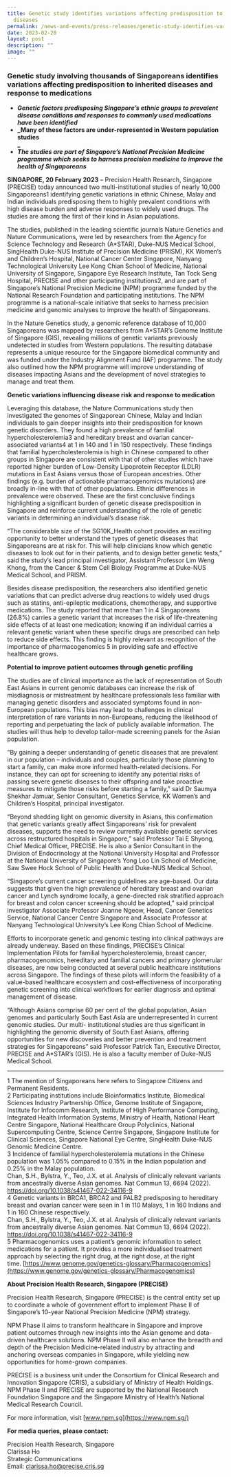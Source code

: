 ```yaml
---
title: Genetic study identifies variations affecting predisposition to inherited
  diseases
permalink: /news-and-events/press-releases/genetic-study-identifies-variations-affecting-predisposition/
date: 2023-02-20
layout: post
description: ""
image: ""
---
```

### Genetic study involving thousands of Singaporeans identifies variations affecting predisposition to inherited diseases and response to medications


*   **_Genetic factors predisposing Singapore’s ethnic groups to prevalent disease conditions and responses to commonly used medications have been identified_**
*   **_Many of these factors are under-represented in Western population studies  
    _**
*   **_The studies are part of Singapore’s National Precision Medicine programme which seeks to harness precision medicine to improve the health of Singaporeans_**

**SINGAPORE, 20 February 2023** – Precision Health Research, Singapore (PRECISE) today announced two multi-institutional studies of nearly 10,000 Singaporeans1 identifying genetic variations in ethnic Chinese, Malay and Indian individuals predisposing them to highly prevalent conditions with high disease burden and adverse responses to widely used drugs. The studies are among the first of their kind in Asian populations.

The studies, published in the leading scientific journals Nature Genetics and Nature Communications, were led by researchers from the Agency for Science Technology and Research (A\*STAR), Duke-NUS Medical School, SingHealth Duke-NUS Institute of Precision Medicine (PRISM), KK Women’s and Children’s Hospital, National Cancer Center Singapore, Nanyang Technological University Lee Kong Chian School of Medicine, National University of Singapore, Singapore Eye Research Institute, Tan Tock Seng Hospital, PRECISE and other participating institutions2, and are part of Singapore’s National Precision Medicine (NPM) programme funded by the National Research Foundation and participating institutions. The NPM programme is a national-scale initiative that seeks to harness precision medicine and genomic analyses to improve the health of Singaporeans.

In the Nature Genetics study, a genomic reference database of 10,000 Singaporeans was mapped by researchers from A\*STAR’s Genome Institute of Singapore (GIS), revealing millions of genetic variants previously undetected in studies from Western populations. The resulting database represents a unique resource for the Singapore biomedical community and was funded under the Industry Alignment Fund (IAF) programme. The study also outlined how the NPM programme will improve understanding of diseases impacting Asians and the development of novel strategies to manage and treat them.

**Genetic variations influencing disease risk and response to medication**

Leveraging this database, the Nature Communications study then investigated the genomes of Singaporean Chinese, Malay and Indian individuals to gain deeper insights into their predisposition for known genetic disorders. They found a high prevalence of familial hypercholesterolemia3 and hereditary breast and ovarian cancer-associated variants4 at 1 in 140 and 1 in 150 respectively. These findings that familial hypercholesterolemia is high in Chinese compared to other groups in Singapore are consistent with that of other studies which have reported higher burden of Low-Density Lipoprotein Receptor (LDLR) mutations in East Asians versus those of European ancestries. Other findings (e.g. burden of actionable pharmacogenomics mutations) are broadly in-line with that of other populations. Ethnic differences in prevalence were observed. These are the first conclusive findings highlighting a significant burden of genetic disease predisposition in Singapore and reinforce current understanding of the role of genetic variants in determining an individual’s disease risk.

“The considerable size of the SG10K\_Health cohort provides an exciting opportunity to better understand the types of genetic diseases that Singaporeans are at risk for. This will help clinicians know which genetic diseases to look out for in their patients, and to design better genetic tests,” said the study’s lead principal investigator, Assistant Professor Lim Weng Khong, from the Cancer & Stem Cell Biology Programme at Duke-NUS Medical School, and PRISM.

Besides disease predisposition, the researchers also identified genetic variations that can predict adverse drug reactions to widely used drugs such as statins, anti-epileptic medications, chemotherapy, and supportive medications. The study reported that more than 1 in 4 Singaporeans (26.8%) carries a genetic variant that increases the risk of life-threatening side effects of at least one medication; knowing if an individual carries a relevant genetic variant when these specific drugs are prescribed can help to reduce side effects. This finding is highly relevant as recognition of the importance of pharmacogenomics 5 in providing safe and effective healthcare grows.

**Potential to improve patient outcomes through genetic profiling**

The studies are of clinical importance as the lack of representation of South East Asians in current genomic databases can increase the risk of misdiagnosis or mistreatment by healthcare professionals less familiar with managing genetic disorders and associated symptoms found in non-European populations. This bias may lead to challenges in clinical interpretation of rare variants in non-Europeans, reducing the likelihood of reporting and perpetuating the lack of publicly available information. The studies will thus help to develop tailor-made screening panels for the Asian population.

“By gaining a deeper understanding of genetic diseases that are prevalent in our population – individuals and couples, particularly those planning to start a family, can make more informed health-related decisions. For instance, they can opt for screening to identify any potential risks of passing severe genetic diseases to their offspring and take proactive measures to mitigate those risks before starting a family,” said Dr Saumya Shekhar Jamuar, Senior Consultant, Genetics Service, KK Women’s and Children’s Hospital, principal investigator.

“Beyond shedding light on genomic diversity in Asians, this confirmation that genetic variants greatly affect Singaporeans’ risk for prevalent diseases, supports the need to review currently available genetic services across restructured hospitals in Singapore,” said Professor Tai E Shyong, Chief Medical Officer, PRECISE. He is also a Senior Consultant in the Division of Endocrinology at the National University Hospital and Professor at the National University of Singapore’s Yong Loo Lin School of Medicine, Saw Swee Hock School of Public Health and Duke-NUS Medical School.

“Singapore’s current cancer screening guidelines are age-based. Our data suggests that given the high prevalence of hereditary breast and ovarian cancer and Lynch syndrome locally, a gene-directed risk stratified approach for breast and colon cancer screening should be adopted,” said principal investigator Associate Professor Joanne Ngeow, Head, Cancer Genetics Service, National Cancer Centre Singapore and Associate Professor at Nanyang Technological University’s Lee Kong Chian School of Medicine.

Efforts to incorporate genetic and genomic testing into clinical pathways are already underway. Based on these findings, PRECISE’s Clinical Implementation Pilots for familial hypercholesterolemia, breast cancer, pharmacogenomics, hereditary and familial cancers and primary glomerular diseases, are now being conducted at several public healthcare institutions across Singapore. The findings of these pilots will inform the feasibility of a value-based healthcare ecosystem and cost-effectiveness of incorporating genetic screening into clinical workflows for earlier diagnosis and optimal management of disease.

“Although Asians comprise 60 per cent of the global population, Asian genomes and particularly South East Asia are underrepresented in current genomic studies. Our multi- institutional studies are thus significant in highlighting the genomic diversity of South East Asians, offering opportunities for new discoveries and better prevention and treatment strategies for Singaporeans” said Professor Patrick Tan, Executive Director, PRECISE and A\*STAR’s (GIS). He is also a faculty member of Duke-NUS Medical School.

* * *

1 The mention of Singaporeans here refers to Singapore Citizens and Permanent Residents.  
2 Participating institutions include Bioinformatics Institute, Biomedical Sciences Industry Partnership Office, Genome Institute of Singapore, Institute for Infocomm Research, Institute of High Performance Computing, Integrated Health Information Systems, Ministry of Health, National Heart Centre Singapore, National Healthcare Group Polyclinics, National Supercomputing Centre, Science Centre Singapore, Singapore Institute for Clinical Sciences, Singapore National Eye Centre, SingHealth Duke-NUS Genomic Medicine Centre.  
3 Incidence of familial hypercholesterolemia mutations in the Chinese population was 1.05% compared to 0.15% in the Indian population and 0.25% in the Malay population.  
Chan, S.H., Bylstra, Y., Teo, J.X. et al. Analysis of clinically relevant variants from ancestrally diverse Asian genomes. Nat Commun 13, 6694 (2022). https://doi.org/10.1038/s41467-022-34116-9  
4 Genetic variants in BRCA1, BRCA2 and PALB2 predisposing to hereditary breast and ovarian cancer were seen in 1 in 110 Malays, 1 in 160 Indians and 1 in 160 Chinese respectively.  
Chan, S.H., Bylstra, Y., Teo, J.X. et al. Analysis of clinically relevant variants from ancestrally diverse Asian genomes. Nat Commun 13, 6694 (2022). https://doi.org/10.1038/s41467-022-34116-9  
5 Pharmacogenomics uses a patient’s genomic information to select medications for a patient. It provides a more individualised treatment approach by selecting the right drug, at the right dose, at the right time. [https://www.genome.gov/genetics-glossary/Pharmacogenomics](https://www.genome.gov/genetics-glossary/Pharmacogenomics)

**About Precision Health Research, Singapore (PRECISE)**

Precision Health Research, Singapore (PRECISE) is the central entity set up to coordinate a whole of government effort to implement Phase II of Singapore’s 10-year National Precision Medicine (NPM) strategy.

NPM Phase II aims to transform healthcare in Singapore and improve patient outcomes through new insights into the Asian genome and data-driven healthcare solutions. NPM Phase II will also enhance the breadth and depth of the Precision Medicine-related industry by attracting and anchoring overseas companies in Singapore, while yielding new opportunities for home-grown companies.

PRECISE is a business unit under the Consortium for Clinical Research and Innovation Singapore (CRIS), a subsidiary of Ministry of Health Holdings. NPM Phase II and PRECISE are supported by the National Research Foundation Singapore and the Singapore Ministry of Health’s National Medical Research Council.

For more information, visit [www.npm.sg](https://www.npm.sg/)

**For media queries, please contact:**

Precision Health Research, Singapore  
Clarissa Ho  
Strategic Communications  
Email: clarissa.ho@precise.cris.sg